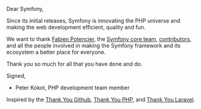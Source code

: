 Dear Symfony,

Since its initial releases, Symfony is innovating the PHP universe and making
the web development efficient, quality and fun.

We want to thank [Fabien Potencier](https://github.com/fabpot), the
[Symfony core team](https://symfony.com/doc/current/contributing/code/core_team.html),
[contributors](https://symfony.com/contributors), and all the people involved in
making the Symfony framework and its ecosystem a better place for everyone.

Thank you so much for all that you have done and do.

Signed,

* Peter Kokot, PHP development team member

Inspired by the
[Thank You Github](https://github.com/thank-you-github/thank-you-github),
[Thank You PHP](https://github.com/thank-you-laravel/thank-you-laravel),
and [Thank You Laravel](https://github.com/thank-you-laravel/thank-you-laravel).
